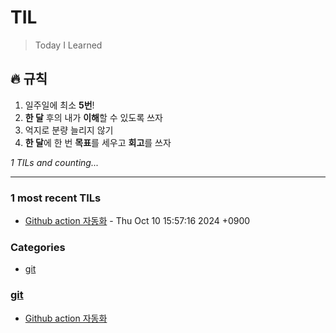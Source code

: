 # TIL
> Today I Learned

## 🔥 규칙
1. 일주일에 최소 **5번**!
2. **한 달** 후의 내가 **이해**할 수 있도록 쓰자
3. 억지로 분량 늘리지 않기
4. **한 달**에 한 번 **목표**를 세우고 **회고**를 쓰자


_1 TILs and counting..._

---

### 1 most recent TILs

- [Github action 자동화](git/241010.md) - Thu Oct 10 15:57:16 2024 +0900

### Categories

- [git](#git)

### [git](#git)
- [Github action 자동화](git/241010.md)


